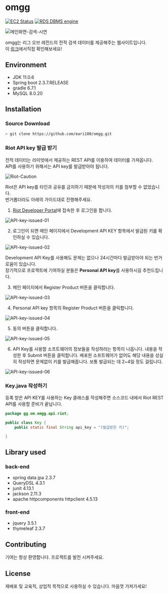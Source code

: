 # omgg

[![EC2 Status](https://img.shields.io/badge/EC2-success-blue?logo=Amazon%20AWS&style=for-the-badge)](https://aws.amazon.com/ko/ec2/?nc2=type_a&ec2-whats-new.sort-by=item.additionalFields.postDateTime&ec2-whats-new.sort-order=desc)
[![RDS DBMS engine](https://img.shields.io/badge/RDS-MySQL-9cf?logo=Amazon%20AWS&style=for-the-badge)](https://aws.amazon.com/ko/rds/?nc2=type_a)

![메인화면-검색-시연](https://user-images.githubusercontent.com/24715292/117240401-afda8700-ae6b-11eb-8739-304838e1ddec.gif)

omgg는 리그 오브 레전드의 전적 검색 데이터를 제공해주는 웹사이트입니다.  
이 [링크](http://ec2-18-116-207-31.us-east-2.compute.amazonaws.com:8080)에서직접 확인해보세요!

## Environment

+ JDK 11.0.6
+ Spring boot 2.3.7.RELEASE
+ gradle 6.7.1
+ MySQL 8.0.20

## Installation

### Source Download

```bash
> git clone https://github.com/eari100/omgg.git
```

### Riot API key 발급 받기

전적 데이터는 라이엇에서 제공하는 REST API를 이용하여 데이터를 가져옵니다.   
API를 사용하기 위해서는 API key를 발급받아야 됩니다.  

![Riot-Caution](https://user-images.githubusercontent.com/24715292/117745741-0ec24680-b246-11eb-8148-1b6a3e055c16.png)

Riot은 API key를 타인과 공유를 금지하기 때문에 작성자의 키를 첨부할 수 없었습니다.  
번거롭더라도 아래의 가이드대로 진행해주세요.

1. [Riot Developer Portal](https://developer.riotgames.com/)에 접속한 후 로그인을 합니다.

![API-key-issued-01](https://user-images.githubusercontent.com/24715292/117746481-775df300-b247-11eb-9e63-efca063f4e34.png)

2. 로그인이 되면 메인 페이지에서 Development API KEY 항목에서 발급된 키를 확인하실 수 있습니다.

![API-key-issued-02](https://user-images.githubusercontent.com/24715292/117746753-dde31100-b247-11eb-9c9c-90d97c340b8e.png)

Development API Key를 사용해도 문제는 없으나 24시간마다 발급받아야 되는 번거로움이 있습니다.   
장기적으로 프로젝트에 기여하실 분들은 **Personal API key**를 사용하시길 추천드립니다.  

3. 메인 페이지에서 Register Product 버튼을 클릭합니다.

![API-key-issued-03](https://user-images.githubusercontent.com/24715292/117747271-cf492980-b248-11eb-9776-184819f71b2d.png)

4. Personal API key 항목의 Register Product 버튼을 클릭합니다.

![API-key-issued-04](https://user-images.githubusercontent.com/24715292/117747415-17684c00-b249-11eb-9002-17018b8ad780.png)

5. 동의 버튼을 클릭합니다.

![API-key-issued-05](https://user-images.githubusercontent.com/24715292/117747548-58606080-b249-11eb-9605-89dccb6fa20d.png)

6. API Key를 사용할 소프트웨어의 정보들을 작성하라는 항목이 나옵니다. 내용을 작성한 후 Submit 버튼을 클릭합니다.
배포한 소프트웨어가 없어도 해당 내용을 성실히 작성하면 문제없이 키를 발급해줍니다. 보통 발급되는 데 2~4일 정도 걸립니다.

![API-key-issued-06](https://user-images.githubusercontent.com/24715292/117747700-9e1d2900-b249-11eb-9b78-d924533f4b0c.png)

### Key.java 작성하기

등록 받은 API KEY를 사용하는 Key 클래스를 작성해주면 소스코드 내에서 Riot REST API를 사용할 준비가 끝납니다.

```JAVA
package gg.om.omgg.api.riot;

public class Key {
    public static final String api_key = "(발급받은 키)";

}
```

## Library used

### back-end

+ spring data jpa 2.3.7
+ QueryDSL 4.3.1
+ junit 4.13.1
+ jackson 2.11.3
+ apache httpcomponents httpclient 4.5.13

### front-end
+ jquery 3.5.1
+ thymeleaf 2.3.7

## Contributing

기여는 항상 환영합니다. 프로젝트를 발전 시켜주세요.

## License

재배포 및 교육적, 상업적 목적으로 사용하실 수 있습니다. 마음껏 가져가세요!
